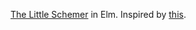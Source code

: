 [The Little Schemer]() in Elm. Inspired by [this](https://github.com/jwhiteman/a-little-elixir-goes-a-long-way).

